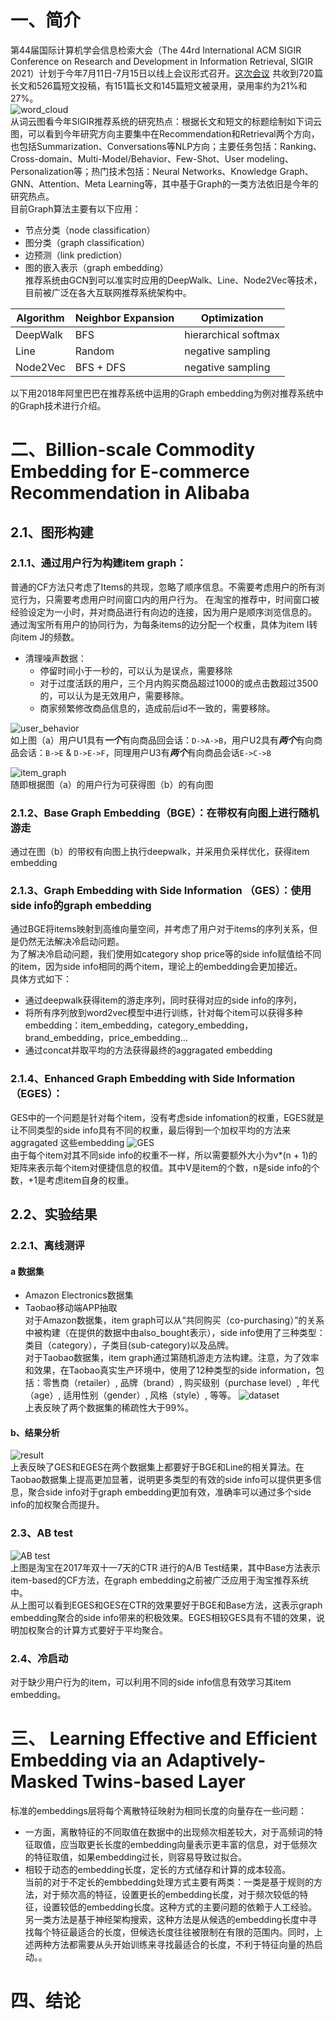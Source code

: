 # 一、简介
第44届国际计算机学会信息检索大会（The 44rd International ACM SIGIR Conference on Research and Development in Information Retrieval, SIGIR 2021）计划于今年7月11日-7月15日以线上会议形式召开。[这次会议](https://sigir.org/sigir2021/accepted-papers/)  共收到720篇长文和526篇短文投稿，有151篇长文和145篇短文被录用，录用率约为21%和27%。  
![word_cloud](img.png)   
从词云图看今年SIGIR推荐系统的研究热点：根据长文和短文的标题绘制如下词云图，可以看到今年研究方向主要集中在Recommendation和Retrieval两个方向，也包括Summarization、Conversations等NLP方向；主要任务包括：Ranking、Cross-domain、Multi-Model/Behavior、Few-Shot、User modeling、Personalization等；热门技术包括：Neural Networks、Knowledge Graph、GNN、Attention、Meta Learning等，其中基于Graph的一类方法依旧是今年的研究热点。  
目前Graph算法主要有以下应用：
* 节点分类（node classification）  
* 图分类（graph classification）  
* 边预测（link prediction）  
* 图的嵌入表示（graph embedding）  
推荐系统由GCN到可以准实时应用的DeepWalk、Line、Node2Vec等技术，目前被广泛在各大互联网推荐系统架构中。  

    
|Algorithm	|Neighbor Expansion	|Optimization	
|------|----|----|
|DeepWalk 	|BFS					|hierarchical softmax 
|Line 		|Random				|negative sampling
|Node2Vec 	|BFS + DFS			|negative sampling    
    
以下用2018年阿里巴巴在推荐系统中运用的Graph embedding为例对推荐系统中的Graph技术进行介绍。  


# 二、Billion-scale Commodity Embedding for E-commerce Recommendation in Alibaba


## 2.1、图形构建

### 2.1.1、通过用户行为构建item graph：

普通的CF方法只考虑了Items的共现，忽略了顺序信息。不需要考虑用户的所有浏览行为，只需要考虑用户时间窗口内的用户行为。
在淘宝的推荐中，时间窗口被经验设定为一小时，并对商品进行有向边的连接，因为用户是顺序浏览信息的。
通过淘宝所有用户的协同行为，为每条items的边分配一个权重，具体为item I转向item J的频数。
* 清理噪声数据：
	* 停留时间小于一秒的，可以认为是误点，需要移除
	* 对于过度活跃的用户，三个月内购买商品超过1000的或点击数超过3500的，可以认为是无效用户，需要移除。
	* 商家频繁修改商品信息的，造成前后id不一致的，需要移除。
	

![user_behavior](user_behavior.png)  
如上图（a）用户U1具有***一个***有向商品回会话：`D->A->B`，用户U2具有***两个***有向商品会话：`B->E` & `D->E->F`，同理用户U3有***两个***有向商品会话``E->C->B``   

![item_graph](item_graph.png)    
随即根据图（a）的用户行为可获得图（b）的有向图
	
### 2.1.2、Base Graph Embedding（BGE）：在带权有向图上进行随机游走
通过在图（b）的带权有向图上执行deepwalk，并采用负采样优化，获得item embedding

### 2.1.3、Graph Embedding with Side Information （GES）：使用side info的graph embedding
通过BGE将items映射到高维向量空间，并考虑了用户对于items的序列关系，但是仍然无法解决冷启动问题。  
为了解决冷启动问题，我们使用如category shop price等的side info赋值给不同的item，因为side info相同的两个item，理论上的embedding会更加接近。  
具体方式如下：
* 通过deepwalk获得item的游走序列，同时获得对应的side info的序列，
* 将所有序列放到word2vec模型中进行训练，针对每个item可以获得多种embedding：item_embedding，category_embedding，brand_embedding，price_embedding...
* 通过concat并取平均的方法获得最终的aggragated embedding


### 2.1.4、Enhanced Graph Embedding with Side Information （EGES）：
GES中的一个问题是针对每个item，没有考虑side infomation的权重，EGES就是让不同类型的side info具有不同的权重，最后得到一个加权平均的方法来aggragated 这些embedding
![GES](EGES.png)  
由于每个item对其不同side info的权重不一样，所以需要额外大小为v*(n + 1)的矩阵来表示每个item对便捷信息的权值。其中V是item的个数，n是side info的个数，+1是考虑item自身的权重。  
## 2.2、实验结果
### 2.2.1、离线测评
#### a 数据集
* Amazon Electronics数据集
* Taobao移动端APP抽取  
	对于Amazon数据集，item graph可以从“共同购买（co-purchasing）”的关系中被构建（在提供的数据中由also_bought表示），side info使用了三种类型：类目（category），子类目(sub-category)以及品牌。  
  	对于Taobao数据集，item graph通过第随机游走方法构建。注意，为了效率和效果，在Taobao真实生产环境中，使用了12种类型的side information，包括：零售商（retailer）, 品牌（brand）, 购买级别（purchase level）, 年代（age）, 适用性别（gender）, 风格（style）, 等等。
![dataset](dataset.png)    
  上表反映了两个数据集的稀疏性大于99%。  
  
#### b、结果分析  
![result](result.png)  
上表反映了GES和EGES在两个数据集上都要好于BGE和Line的相关算法。在Taobao数据集上提高更加显著，说明更多类型的有效的side info可以提供更多信息，聚合side info对于graph embedding更加有效，准确率可以通过多个side info的加权聚合而提升。
### 2.3、AB test
![AB test](ABtest.png)  
上图是淘宝在2017年双十一7天的CTR 进行的A/B Test结果，其中Base方法表示item-based的CF方法，在graph embedding之前被广泛应用于淘宝推荐系统中。  
从上图可以看到EGES和GES在CTR的效果要好于BGE和Base方法，这表示graph embedding聚合的side info带来的积极效果。EGES相较GES具有不错的效果，说明加权聚合的计算方式要好于平均聚合。  
### 2.4、冷启动
对于缺少用户行为的item，可以利用不同的side info信息有效学习其item embedding。

# 三、 Learning Effective and Efficient Embedding via an Adaptively-Masked Twins-based Layer
标准的embeddings层将每个离散特征映射为相同长度的向量存在一些问题：
* 一方面，离散特征的不同取值在数据中的出现频次相差较大，对于高频词的特征取值，应当取更长长度的embedding向量表示更丰富的信息，对于低频次的特征取值，如果embedding过长，则容易导致过拟合。
* 相较于动态的embedding长度，定长的方式储存和计算的成本较高。  
当前的对于不定长的embbedding处理方式主要有两类：一类是基于规则的方法，对于频次高的特征，设置更长的embedding长度，对于频次较低的特征，设置较低的embedding长度。这种方式的主要问题的依赖于人工经验。另一类方法是基于神经架构搜索，这种方法是从候选的embedding长度中寻找每个特征最适合的长度，但候选长度往往被限制在有限的范围内。同时，上述两种方法都需要从头开始训练来寻找最适合的长度，不利于特征向量的热启动。。

# 四、结论









 
